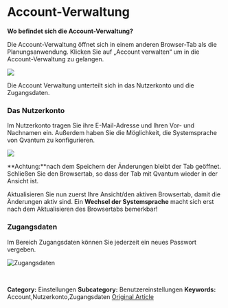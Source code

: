 # Account-Verwaltung

**Wo befindet sich die Account-Verwaltung?**

Die Account-Verwaltung öffnet sich in einem anderen Browser-Tab als die Planungsanwendung. Klicken Sie auf „Account verwalten“ um in die Account-Verwaltung zu gelangen.


![](https://lp.qvantum-plan.de/hubfs/image-png-Feb-24-2023-03-01-22-9119-PM.png)


Die Account Verwaltung unterteilt sich in das Nutzerkonto und die Zugangsdaten.


### Das Nutzerkonto


Im Nutzerkonto tragen Sie ihre E-Mail-Adresse und Ihren Vor- und Nachnamen ein. Außerdem haben Sie die Möglichkeit, die Systemsprache von Qvantum zu konfigurieren. 


![](https://lp.qvantum-plan.de/hubfs/image-png-Feb-24-2023-03-04-46-9522-PM.png)



**Achtung:**nach dem Speichern der Änderungen bleibt der Tab geöffnet. Schließen Sie den Browsertab, so dass der Tab mit Qvantum wieder in der Ansicht ist. 


Aktualisieren Sie nun zuerst Ihre Ansicht/den aktiven Browsertab, damit die Änderungen aktiv sind. Ein **Wechsel der Systemsprache** macht sich erst nach dem Aktualisieren des Browsertabs bemerkbar!



### Zugangsdaten


Im Bereich Zugangsdaten können Sie jederzeit ein neues Passwort vergeben.


![Zugangsdaten](https://lp.qvantum-plan.de/hubfs/Imported%20images/account_verwaltung_zugangsdaten.png)


 



**Category:** Einstellungen
**Subcategory:** Benutzereinstellungen
**Keywords:** Account,Nutzerkonto,Zugangsdaten
[Original Article](https://lp.qvantum-plan.de/wissensdatenbank/account-verwaltung)
